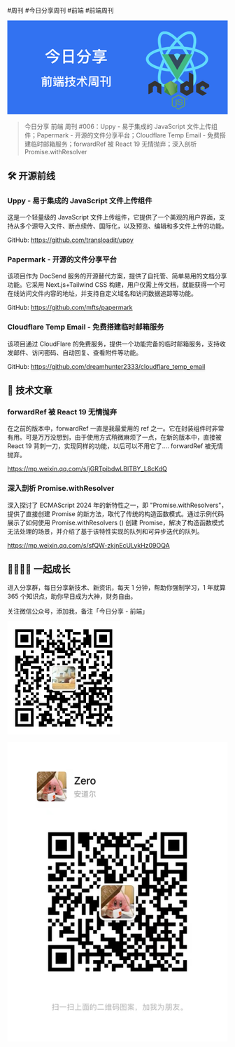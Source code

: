#周刊 #今日分享周刊 #前端 #前端周刊

![](./images/Banner-Weekly-Frontend.png)

> 今日分享 前端 周刊 #006：Uppy - 易于集成的 JavaScript 文件上传组件；Papermark - 开源的文件分享平台；Cloudflare Temp Email - 免费搭建临时邮箱服务；forwardRef 被 React 19 无情抛弃；深入剖析 Promise.withResolver

## 🛠 开源前线

### Uppy - 易于集成的 JavaScript 文件上传组件

这是一个轻量级的 JavaScript 文件上传组件，它提供了一个美观的用户界面，支持从多个源导入文件、断点续传、国际化，以及预览、编辑和多文件上传的功能。

GitHub: https://github.com/transloadit/uppy

### Papermark - 开源的文件分享平台

该项目作为 DocSend 服务的开源替代方案，提供了自托管、简单易用的文档分享功能。它采用 Next.js+Tailwind CSS 构建，用户仅需上传文档，就能获得一个可在线访问文件内容的地址，并支持自定义域名和访问数据追踪等功能。

GitHub: https://github.com/mfts/papermark

### Cloudflare Temp Email - 免费搭建临时邮箱服务

该项目通过 CloudFlare 的免费服务，提供一个功能完备的临时邮箱服务，支持收发邮件、访问密码、自动回复、查看附件等功能。

GitHub: https://github.com/dreamhunter2333/cloudflare_temp_email

## 📘 技术文章

### forwardRef 被 React 19 无情抛弃

在之前的版本中，forwardRef 一直是我最爱用的 ref 之一。它在封装组件时非常有用。可是万万没想到，由于使用方式稍微麻烦了一点，在新的版本中，直接被 React 19 背刺一刀，实现同样的功能，以后可以不用它了.... forwardRef 被无情抛弃。

https://mp.weixin.qq.com/s/jGRTpibdwLBlTBY_L8cKdQ

### 深入剖析 Promise.withResolver

深入探讨了 ECMAScript 2024 年的新特性之一，即 "Promise.withResolvers"，提供了直接创建 Promise 的新方法，取代了传统的构造函数模式。通过示例代码展示了如何使用 Promise.withResolvers () 创建 Promise，解决了构造函数模式无法处理的场景，并介绍了基于该特性实现的队列和可异步迭代的队列。

https://mp.weixin.qq.com/s/sfQW-zkjnEcULykHz09OQA

## 👨‍👩‍👧‍👦  一起成长
进入分享群，每日分享新技术、新资讯，每天 1 分钟，帮助你强制学习，1 年就算 365 个知识点，助你早日成为大神，财务自由。

关注微信公众号，添加我，备注「今日分享 - 前端」

![](./images/WeChat-Public-Account-QRCode.png)

![](./images/WeChat-QRCode.png)
